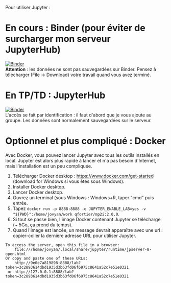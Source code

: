 Pour utiliser Jupyter :

# En cours : Binder (pour éviter de surcharger mon serveur JupyterHub)
[![Binder](https://img.shields.io/badge/MP2I-FSM-brightgreen)](http://35.246.154.73/hub/user-redirect/git-sync?repo=https%3A%2F%2Fgithub.com%2Ffortierq%2Fmp2i-2021&urlpath=lab%2Ftree%2Fmp2i-2021%2F&branch=main)  
**Attention** : les données ne sont pas sauvegardées sur Binder. Pensez à télécharger (File -> Download) votre travail quand vous avez terminé.

# En TP/TD : JupyterHub
[![Binder](https://mybinder.org/badge.svg)](https://mybinder.org/v2/gh/fortierq/mp2i-binder/main?urlpath=git-pull%3Frepo%3Dhttps%253A%252F%252Fgithub.com%252Ffortierq%252Fmp2i-2021%26urlpath%3Dlab%252Ftree%252Fmp2i-2021%252F%26branch%3Dmain)  
L'accès se fait par identification : il faut d'abord que je vous ajoute au groupe. Les données sont normalement sauvegardées sur le serveur.

# Optionnel et plus compliqué : Docker
Avec Docker, vous pouvez lancer Jupyter avec tous les outils installés en local. Jupyter est alors plus rapide à lancer et n'a pas besoin d'Internet, mais l'installation est un peu compliquée.
1. Télécharger Docker desktop : https://www.docker.com/get-started (download for Windows si vous êtes sous Windows).
2. Installer Docker desktop.
3. Lancer Docker desktop.
4. Ouvrez un terminal (sous Windows : Windows+R, taper "cmd" puis entrée.
5. Tapez `docker run -p 8888:8888 -e JUPYTER_ENABLE_LAB=yes -v "${PWD}":/home/jovyan/work qfortier/mp2i:2.0.0`.
6. Si tout se passe bien, l'image Docker contenant Jupyter se télécharge (~ 5Go, ça prend du temps).
7. Quand l'image est lancée, un message devrait apparaître avec une url : copier-coller la dernière adresse URL pour utiliser Jupyter.
```
To access the server, open this file in a browser:
    file:///home/jovyan/.local/share/jupyter/runtime/jpserver-8-open.html
Or copy and paste one of these URLs:
    http://9e0e7a819898:8888/lab?token=3c2893614dbd1935d3b63fd06f6975c8641a52c7e51e0321
 or http://127.0.0.1:8888/lab?token=3c2893614dbd1935d3b63fd06f6975c8641a52c7e51e0321
```
